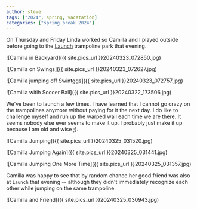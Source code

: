 ```yaml
---
author: steve
tags: ["2024", spring, vacatation]
categories: ["spring break 2024"]
---
```

On Thursday and Friday Linda worked so Camilla and I played outside before going to the [Launch](https://launchtrampolinepark.com/orlando/) trampoline park that evening.  

![Camilla in Backyard]({{ site.pics_url }}20240323_072850.jpg)  

![Camilla on Swings]({{ site.pics_url }}20240323_072627.jpg)  

![Camilla jumping off Swintggs]({{ site.pics_url }}20240323_072757.jpg)  

![Camilla witih Soccer Ball]({{ site.pics_url }}20240322_173506.jpg)  

We've been to launch a few times.  I have learned that I cannot go crazy on the trampolines anymore without paying for it the next day.  I do like to challenge myself and run up the warped wall each time we are there.  It seems nobody else ever seems to make it up.  I probably just make it up because I am old and wise ;).  

![Camilla Jumping]({{ site.pics_url }}20240325_031520.jpg)  

![Camilla Jumping Again]({{ site.pics_url }}20240325_031441.jpg)  

![Camilla Jumping One More Time]({{ site.pics_url }}20240325_031357.jpg)  

Camilla was happy to see that by random chance her good friend was also at `Launch` that evening -- although they didn't immediately recognize each other while jumping on the same trampoline.  

![Camilla and Friend]({{ site.pics_url }}20240325_030943.jpg)  
